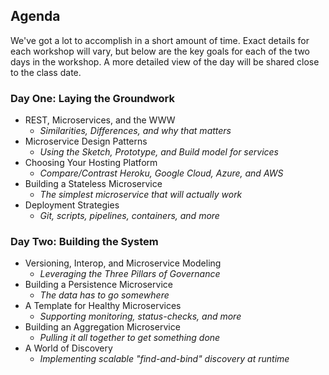 ## Agenda
We've got a lot to accomplish in a short amount of time. Exact details for each workshop will vary, but below are the key goals for each of the two days in the workshop. A more detailed view of the day will be shared close to the class date.

### Day One: Laying the Groundwork
 * REST, Microservices, and the WWW
   * _Similarities, Differences, and why that matters_
 * Microservice Design Patterns
   * _Using the Sketch, Prototype, and Build model for services_
 * Choosing Your Hosting Platform
   * _Compare/Contrast Heroku, Google Cloud, Azure, and AWS_
 * Building a Stateless Microservice
   * _The simplest microservice that will actually work_
 * Deployment Strategies
   * _Git, scripts, pipelines, containers, and more_

### Day Two: Building the System
 * Versioning, Interop, and Microservice Modeling
   * _Leveraging the Three Pillars of Governance_
 * Building a Persistence Microservice
   * _The data has to go somewhere_
 * A Template for Healthy Microservices
   * _Supporting monitoring, status-checks, and more_
 * Building an Aggregation Microservice
   * _Pulling it all together to get something done_
 * A World of Discovery
   * _Implementing scalable "find-and-bind" discovery at runtime_


